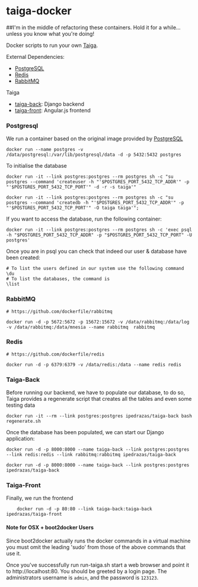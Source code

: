 # taiga-docker


##I'm in the middle of refactoring these containers. Hold it for a while... unless you know what you're doing!


Docker scripts to run your own  [Taiga](https://Taiga.io/).


External Dependencies:

   * [PostgreSQL](https://registry.hub.docker.com/_/postgres/)
   * [Redis](https://registry.hub.docker.com/_/redis/)
   * [RabbitMQ](https://registry.hub.docker.com/_/rabbitmq/)

Taiga

   * [taiga-back](https://github.com/taigaio/taiga-back): Django backend
   * [taiga-front](https://github.com/taigaio/taiga-front): Angular.js frontend

### Postgresql

We run a container based on the original image provided by [PostgreSQL](https://registry.hub.docker.com/_/postgres/)

    docker run --name postgres -v /data/postgresql:/var/lib/postgresql/data -d -p 5432:5432 postgres

To initialise the database

    docker run -it --link postgres:postgres --rm postgres sh -c "su postgres --command 'createuser -h "'$POSTGRES_PORT_5432_TCP_ADDR'" -p "'$POSTGRES_PORT_5432_TCP_PORT'" -d -r -s taiga'"

    docker run -it --link postgres:postgres --rm postgres sh -c "su postgres --command 'createdb -h "'$POSTGRES_PORT_5432_TCP_ADDR'" -p "'$POSTGRES_PORT_5432_TCP_PORT'" -O taiga taiga'";

If you want to access the database, run the following container:

    docker run -it --link postgres:postgres --rm postgres sh -c 'exec psql -h "$POSTGRES_PORT_5432_TCP_ADDR" -p "$POSTGRES_PORT_5432_TCP_PORT" -U postgres'

Once you are in psql you can check that indeed our user & database have been created:

    # To list the users defined in our system use the following command
    \du
    # To list the databases, the command is
    \list


### RabbitMQ

    # https://github.com/dockerfile/rabbitmq

    docker run -d -p 5672:5672 -p 15672:15672 -v /data/rabbitmq:/data/log -v /data/rabbitmq:/data/mnesia --name rabbitmq  rabbitmq

### Redis
    # https://github.com/dockerfile/redis

    docker run -d -p 6379:6379 -v /data/redis:/data --name redis redis

### Taiga-Back

Before running our backend, we have to populate our database, to do so, Taiga provides a regenerate script that creates all the tables and even some testing data

    docker run -it --rm --link postgres:postgres ipedrazas/taiga-back bash regenerate.sh

Once the database has been populated, we can start our Django application:

    docker run -d -p 8000:8000 --name taiga-back --link postgres:postgres --link redis:redis --link rabbitmq:rabbitmq ipedrazas/taiga-back

    docker run -d -p 8000:8000 --name taiga-back --link postgres:postgres ipedrazas/taiga-back


### Taiga-Front


Finally, we run the frontend

        docker run -d -p 80:80 --link taiga-back:taiga-back ipedrazas/taiga-front


#### Note for OSX + boot2docker Users

Since boot2docker actually runs the docker commands in a virtual machine you must omit the leading 'sudo' from those of the above commands that use it.


Once you've successfully run run-taiga.sh start a web browser and point it to http://localhost:80. You should be greeted by a login page. The administrators username is `admin`, and the password is `123123`.
